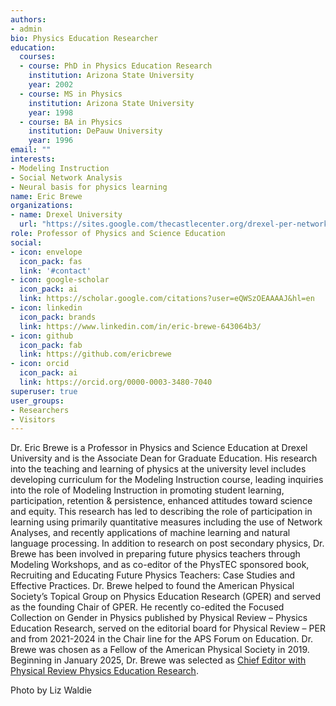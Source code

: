 ```yaml
---
authors:
- admin
bio: Physics Education Researcher
education:
  courses:
  - course: PhD in Physics Education Research
    institution: Arizona State University
    year: 2002
  - course: MS in Physics
    institution: Arizona State University
    year: 1998
  - course: BA in Physics
    institution: DePauw University  
    year: 1996
email: ""
interests:
- Modeling Instruction 
- Social Network Analysis
- Neural basis for physics learning
name: Eric Brewe
organizations:
- name: Drexel University
  url: "https://sites.google.com/thecastlecenter.org/drexel-per-network-public/home?authuser=1"
role: Professor of Physics and Science Education
social:
- icon: envelope
  icon_pack: fas
  link: '#contact'
- icon: google-scholar
  icon_pack: ai
  link: https://scholar.google.com/citations?user=eQWSzOEAAAAJ&hl=en
- icon: linkedin
  icon_pack: brands
  link: https://www.linkedin.com/in/eric-brewe-643064b3/
- icon: github
  icon_pack: fab
  link: https://github.com/ericbrewe
- icon: orcid
  icon_pack: ai
  link: https://orcid.org/0000-0003-3480-7040
superuser: true
user_groups:
- Researchers
- Visitors
---
```


Dr. Eric Brewe is a Professor in Physics and Science Education at Drexel University and is the Associate Dean for Graduate Education. His research into the teaching and learning of physics at the university level includes developing curriculum for the Modeling Instruction course, leading inquiries into the role of Modeling Instruction in promoting student learning, participation, retention & persistence, enhanced attitudes toward science and equity. This research has led to describing the role of participation in learning using primarily quantitative measures including the use of Network Analyses, and recently applications of machine learning and natural language processing. In addition to research on post secondary physics, Dr. Brewe has been involved in preparing future physics teachers through Modeling Workshops, and as co-editor of the PhysTEC sponsored book, Recruiting and Educating Future Physics Teachers: Case Studies and Effective Practices. Dr. Brewe helped to found the American Physical Society’s Topical Group on Physics Education Research (GPER) and served as the founding Chair of GPER. He recently co-edited the Focused Collection on Gender in Physics published by Physical Review – Physics Education Research, served on the editorial board for Physical Review – PER and from 2021-2024 in the Chair line for the APS Forum on Education.  Dr. Brewe was chosen as a Fellow of the American Physical Society in 2019. Beginning in January 2025, Dr. Brewe was selected as [Chief Editor with Physical Review Physics Education Research](<https://journals.aps.org/prper/edannounce/Eric-Brewe-named-Chief-Editor-of-_Physical-Review-Physics-Education-Research_>).

Photo by Liz Waldie